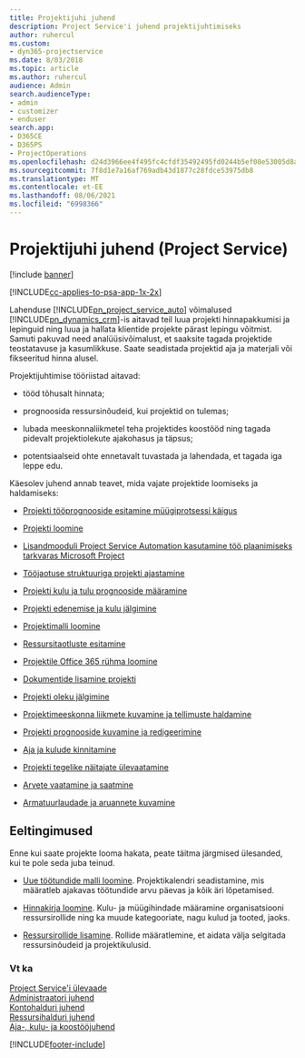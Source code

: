 ```yaml
---
title: Projektijuhi juhend
description: Project Service'i juhend projektijuhtimiseks
author: ruhercul
ms.custom:
- dyn365-projectservice
ms.date: 8/03/2018
ms.topic: article
ms.author: ruhercul
audience: Admin
search.audienceType:
- admin
- customizer
- enduser
search.app:
- D365CE
- D365PS
- ProjectOperations
ms.openlocfilehash: d24d3966ee4f495fc4cfdf35492495fd0244b5ef08e53005d8ac4a854cd7cce5
ms.sourcegitcommit: 7f8d1e7a16af769adb43d1877c28fdce53975db8
ms.translationtype: MT
ms.contentlocale: et-EE
ms.lasthandoff: 08/06/2021
ms.locfileid: "6998366"
---
```

# <a name="project-manager-guide-project-service"></a>Projektijuhi juhend (Project Service)

[!include [banner](../includes/psa-now-project-operations.md)]

[!INCLUDE[cc-applies-to-psa-app-1x-2x](../includes/cc-applies-to-psa-app-1x-2x.md)]

Lahenduse [!INCLUDE[pn_project_service_auto](../includes/pn-project-service-auto.md)] võimalused  [!INCLUDE[pn_dynamics_crm](../includes/pn-dynamics-crm.md)]-is aitavad teil luua projekti hinnapakkumisi ja lepinguid ning luua ja hallata klientide projekte pärast lepingu võitmist. Samuti pakuvad need analüüsivõimalust, et saaksite tagada projektide teostatavuse ja kasumlikkuse. Saate seadistada projektid aja ja materjali või fikseeritud hinna alusel.  
  
 Projektijuhtimise tööriistad aitavad:  
  
-   tööd tõhusalt hinnata;  
  
-   prognoosida ressursinõudeid, kui projektid on tulemas;  
  
-   lubada meeskonnaliikmetel teha projektides koostööd ning tagada pidevalt projektiolekute ajakohasus ja täpsus;  
  
-   potentsiaalseid ohte ennetavalt tuvastada ja lahendada, et tagada iga leppe edu.  
  
Käesolev juhend annab teavet, mida vajate projektide loomiseks ja haldamiseks:  
  
-   [Projekti tööprognooside esitamine müügiprotsessi käigus](../psa/provide-estimates-project-during-sales-process.md)  
  
-   [Projekti loomine](../psa/create-project.md)  
  
-   [Lisandmooduli Project Service Automation kasutamine töö plaanimiseks tarkvaras Microsoft Project](../psa/add-plan-work-microsoft-project.md)  
  
-   [Tööjaotuse struktuuriga projekti ajastamine](../psa/schedule-project-work-breakdown-structure.md)  
  
-   [Projekti kulu ja tulu prognooside määramine](../psa/determine-project-cost-revenue-estimates.md)  
  
-   [Projekti edenemise ja kulu jälgimine](../psa/track-project-progress-cost.md)  
  
-   [Projektimalli loomine](../psa/create-project-template.md)  
  
-   [Ressursitaotluste esitamine](../psa/submit-resource-requests.md)  
  
-   [Projektile Office 365 rühma loomine](../psa/create-office-365-group-project.md)  
  
-   [Dokumentide lisamine projekti](../psa/add-documents-project.md)  
  
-   [Projekti oleku jälgimine](../psa/track-project-status.md)  
  
-   [Projektimeeskonna liikmete kuvamine ja tellimuste haldamine](../psa/view-project-team-members-manage-bookings.md)  
  
-   [Projekti prognooside kuvamine ja redigeerimine](../psa/view-edit-project-estimates.md)  
  
-   [Aja ja kulude kinnitamine](../psa/approve-time-expenses.md)  
  
-   [Projekti tegelike näitajate ülevaatamine](../psa/review-project-actuals.md)  
  
-   [Arvete vaatamine ja saatmine](../psa/view-send-invoices.md)  
  
-   [Armatuurlaudade ja aruannete kuvamine](../psa/view-dashboards-reports.md)  
  
## <a name="prerequisites"></a>Eeltingimused  
 Enne kui saate projekte looma hakata, peate täitma järgmised ülesanded, kui te pole seda juba teinud.  
  
-   [Uue töötundide malli loomine](../psa/create-work-hours-template.md). Projektikalendri seadistamine, mis määratleb ajakavas töötundide arvu päevas ja kõik äri lõpetamised.  
  
-   [Hinnakirja loomine](../psa/create-price-list.md). Kulu- ja müügihindade määramine organisatsiooni ressursirollide ning ka muude kategooriate, nagu kulud ja tooted, jaoks.  
  
-   [Ressursirollide lisamine](../psa/add-resource-roles.md). Rollide määratlemine, et aidata välja selgitada ressursinõudeid ja projektikulusid.  
  
### <a name="see-also"></a>Vt ka  
 [Project Service'i ülevaade](../psa/overview.md)   
 [Administraatori juhend](../psa/admin-guide.md)   
 [Kontohalduri juhend](../psa/account-manager-guide.md)   
 [Ressursihalduri juhend](../psa/resource-manager-guide.md)   
 [Aja-, kulu- ja koostööjuhend](../psa/time-expense-collaboration-guide.md)



[!INCLUDE[footer-include](../includes/footer-banner.md)]